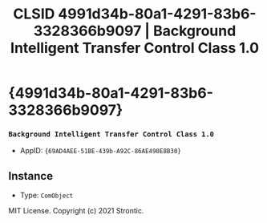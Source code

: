 ﻿---
title: "CLSID 4991d34b-80a1-4291-83b6-3328366b9097 | Background Intelligent Transfer Control Class 1.0"
excerpt: What is COM-Object CLSID 4991d34b-80a1-4291-83b6-3328366b9097?
---

# {4991d34b-80a1-4291-83b6-3328366b9097}

### `Background Intelligent Transfer Control Class 1.0`
* AppID: `{69AD4AEE-51BE-439b-A92C-86AE490E8B30}`

## Instance

* Type: `ComObject`

MIT License. Copyright (c) 2021 Strontic.


